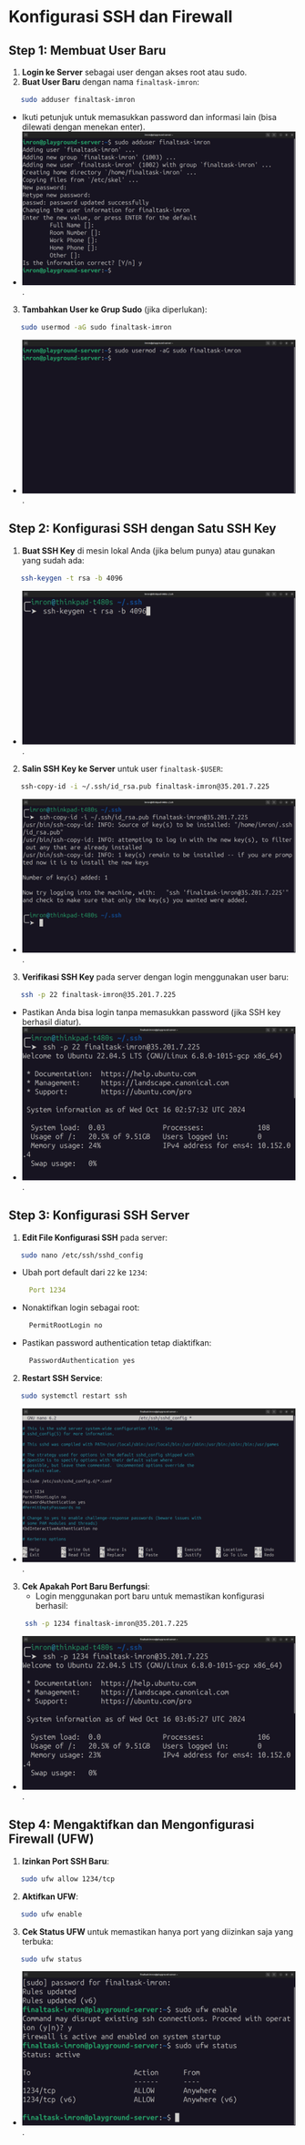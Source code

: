 # Konfigurasi SSH dan Firewall

## Step 1: Membuat User Baru

1. **Login ke Server** sebagai user dengan akses root atau sudo.
2. **Buat User Baru** dengan nama `finaltask-imron`:

```bash
   sudo adduser finaltask-imron
```
   * Ikuti petunjuk untuk memasukkan password dan informasi lain (bisa dilewati dengan menekan enter).
   * ![tampilan](images/1.png) <br>.

3. **Tambahkan User ke Grup Sudo** (jika diperlukan):

```bash
   sudo usermod -aG sudo finaltask-imron
```
   * ![tampilan](images/2.png) <br>.

## Step 2: Konfigurasi SSH dengan Satu SSH Key

1. **Buat SSH Key** di mesin lokal Anda (jika belum punya) atau gunakan yang sudah ada:

```bash
   ssh-keygen -t rsa -b 4096
```
   * ![tampilan](images/3.png) <br>.

2. **Salin SSH Key ke Server** untuk user `finaltask-$USER`:

```bash
   ssh-copy-id -i ~/.ssh/id_rsa.pub finaltask-imron@35.201.7.225
```

   * ![tampilan](images/4.png) <br>.

3. **Verifikasi SSH Key** pada server dengan login menggunakan user baru:

```bash
   ssh -p 22 finaltask-imron@35.201.7.225
```
   * Pastikan Anda bisa login tanpa memasukkan password (jika SSH key berhasil diatur).
   * ![tampilan](images/5.png) <br>.

## Step 3: Konfigurasi SSH Server

1. **Edit File Konfigurasi SSH** pada server:

```bash
   sudo nano /etc/ssh/sshd_config
```
   * Ubah port default dari `22` ke `1234`:
```yaml
     Port 1234
```
   * Nonaktifkan login sebagai root:
```bash
     PermitRootLogin no
```
   * Pastikan password authentication tetap diaktifkan:
```bash
     PasswordAuthentication yes
```

2. **Restart SSH Service**:

```bash
   sudo systemctl restart ssh
```
   * ![tampilan](images/6.png) <br>.

3. **Cek Apakah Port Baru Berfungsi**:
   * Login menggunakan port baru untuk memastikan konfigurasi berhasil:
 ```bash
     ssh -p 1234 finaltask-imron@35.201.7.225
```
   * ![tampilan](images/7.png) <br>.

## Step 4: Mengaktifkan dan Mengonfigurasi Firewall (UFW)

1. **Izinkan Port SSH Baru**:

```bash
   sudo ufw allow 1234/tcp
```

2. **Aktifkan UFW**:

```bash
   sudo ufw enable
```

3. **Cek Status UFW** untuk memastikan hanya port yang diizinkan saja yang terbuka:

```bash
   sudo ufw status
```
   * ![tampilan](images/8.png) <br>.